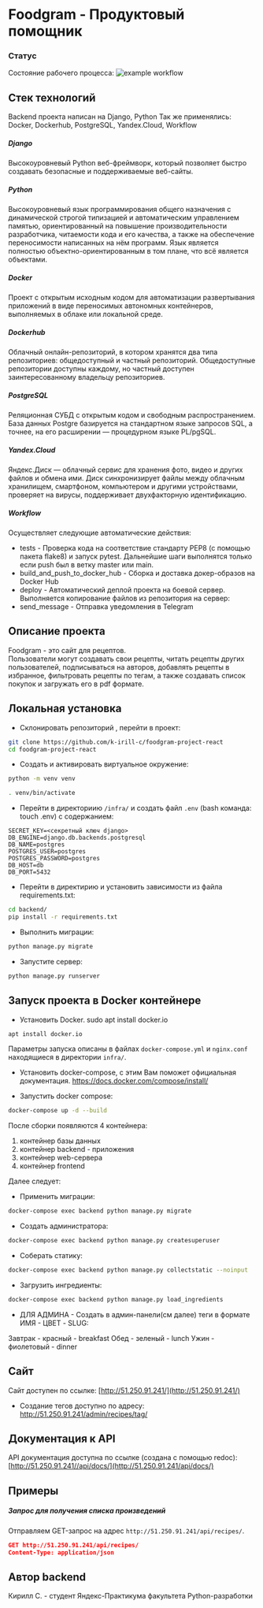 # Foodgram - Продуктовый помощник

### Статус
Состояние рабочего процесса:
![example workflow](https://github.com/k-irill-c/foodgram-project-react/actions/workflows/main_food.yml/badge.svg)

## Стек технологий
Backend проекта написан на Django, Python
Так же применялись: Docker, Dockerhub, PostgreSQL, Yandex.Cloud, Workflow

##### Django 
Высокоуровневый Python веб-фреймворк, который позволяет быстро создавать безопасные и поддерживаемые веб-сайты.

##### Python
Высокоуровневый язык программирования общего назначения с динамической строгой типизацией и автоматическим управлением памятью, ориентированный на повышение производительности разработчика, читаемости кода и его качества, а также на обеспечение переносимости написанных на нём программ. Язык является полностью объектно-ориентированным в том плане, что всё является объектами.

##### Docker
Проект с открытым исходным кодом для автоматизации развертывания приложений в виде переносимых автономных контейнеров, выполняемых в облаке или локальной среде.

##### Dockerhub
Облачный онлайн-репозиторий, в котором хранятся два типа репозиториев: общедоступный и частный репозиторий. Общедоступные репозитории доступны каждому, но частный доступен заинтересованному владельцу репозиториев.

##### PostgreSQL
Реляционная СУБД с открытым кодом и свободным распространением. База данных Postgre базируется на стандартном языке запросов SQL, а точнее, на его расширении — процедурном языке PL/pgSQL.

##### Yandex.Cloud
Яндекс.Диск — облачный сервис для хранения фото, видео и других файлов и обмена ими. Диск синхронизирует файлы между облачным хранилищем, смартфоном, компьютером и другими устройствами, проверяет на вирусы, поддерживает двухфакторную идентификацию.

##### Workflow
Осуществляет следующие автоматические действия:
* tests - Проверка кода на соответствие стандарту PEP8 (с помощью пакета flake8) и запуск pytest. Дальнейшие шаги выполнятся только если push был в ветку master или main.
* build_and_push_to_docker_hub - Сборка и доставка докер-образов на Docker Hub
* deploy - Автоматический деплой проекта на боевой сервер. Выполняется копирование файлов из репозитория на сервер:
* send_message - Отправка уведомления в Telegram

## Описание проекта

Foodgram - это сайт для рецептов.  
Пользователи могут создавать свои рецепты, читать рецепты других пользователей, подписываться на авторов, добавлять рецепты в избранное, фильтровать рецепты по тегам, а также создавать список покупок и загружать его в pdf формате.


## Локальная установка

* Склонировать репозиторий , перейти в проект:
```bash
git clone https://github.com/k-irill-c/foodgram-project-react
cd foodgram-project-react
```

* Cоздать и активировать виртуальное окружение:

```bash
python -m venv venv
```

```bash
. venv/bin/activate
```

* Перейти в директориию `/infra/` и создать файл `.env` (bash команда: touch .env) с содержанием:

```
SECRET_KEY=<секретный ключ django>
DB_ENGINE=django.db.backends.postgresql
DB_NAME=postgres
POSTGRES_USER=postgres
POSTGRES_PASSWORD=postgres
DB_HOST=db
DB_PORT=5432
```

* Перейти в директирию и установить зависимости из файла requirements.txt:

```bash
cd backend/
pip install -r requirements.txt
```

* Выполнить миграции:

```bash
python manage.py migrate
```

* Запустите сервер:
```bash
python manage.py runserver
```

## Запуск проекта в Docker контейнере
* Установить Docker. sudo apt install docker.io
```bash
apt install docker.io
```  
Параметры запуска описаны в файлах `docker-compose.yml` и `nginx.conf` находящиеся в директории `infra/`.

* Установить docker-compose, с этим Вам поможет официальная документация. https://docs.docker.com/compose/install/ 

* Запустить docker compose:
```bash
docker-compose up -d --build
```  
После сборки появляются 4 контейнера:
1. контейнер базы данных
2. контейнер backend - приложения 
3. контейнер web-сервера 
4. контейнер frontend
  

  Далее следует:
* Применить миграции:
```bash
docker-compose exec backend python manage.py migrate
```
* Создать администратора:
```bash
docker-compose exec backend python manage.py createsuperuser
```
* Соберать статику:
```bash
docker-compose exec backend python manage.py collectstatic --noinput
```
* Загрузить ингредиенты:
```bash
docker-compose exec backend python manage.py load_ingredients
```
* ДЛЯ АДМИНА - Создать в админ-панели(см далее) теги в формате ИМЯ - ЦВЕТ - SLUG:
 
Завтрак - красный - breakfast
Обед - зеленый - lunch
Ужин - фиолетовый - dinner

## Сайт
Сайт доступен по ссылке:
[http://51.250.91.241/](http://51.250.91.241/)

* Создание тегов доступно по адресу: http://51.250.91.241/admin/recipes/tag/

## Документация к API
API документация доступна по ссылке (создана с помощью redoc):
[http://51.250.91.241//api/docs/](http://51.250.91.241/api/docs/)

## Примеры

##### Запрос для получения списка произведений
Отправляем GET-запрос на адрес `http://51.250.91.241/api/recipes/`.
```json
GET http://51.250.91.241/api/recipes/
Content-Type: application/json
```

## Автор backend
Кирилл С. - студент Яндекс-Практикума факультета Python-разработки
